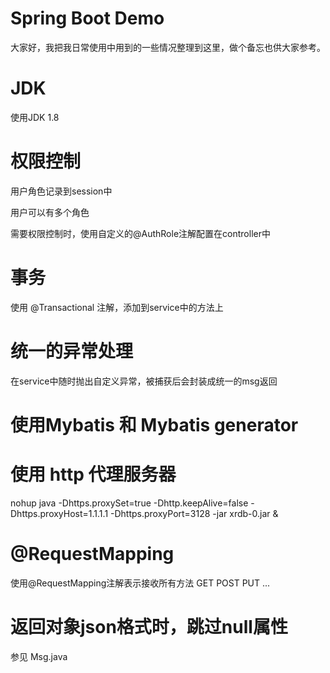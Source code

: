 # Spring Boot Demo

大家好，我把我日常使用中用到的一些情况整理到这里，做个备忘也供大家参考。

# JDK

使用JDK 1.8

# 权限控制

用户角色记录到session中

用户可以有多个角色

需要权限控制时，使用自定义的@AuthRole注解配置在controller中

# 事务

使用 @Transactional 注解，添加到service中的方法上

# 统一的异常处理

在service中随时抛出自定义异常，被捕获后会封装成统一的msg返回

# 使用Mybatis 和 Mybatis generator


# 使用 http 代理服务器 
nohup java -Dhttps.proxySet=true -Dhttp.keepAlive=false -Dhttps.proxyHost=1.1.1.1 -Dhttps.proxyPort=3128 -jar xrdb-0.jar &


# @RequestMapping
使用@RequestMapping注解表示接收所有方法 GET POST PUT ...

# 返回对象json格式时，跳过null属性
参见 Msg.java